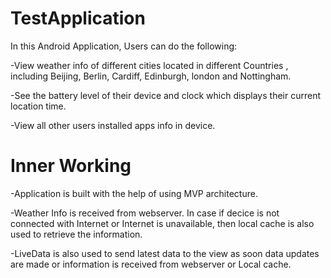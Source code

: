 # TestApplication
In this Android Application, Users can do the following:

-View weather info of different cities located in different Countries , including Beijing, Berlin, Cardiff, Edinburgh, london and Nottingham.

-See the battery level of their device and clock which displays their current location time.

-View all other users installed apps info in device.

# Inner Working
-Application is built with the help of using MVP architecture.

-Weather Info is received from webserver. In case if decice is not connected with Internet or Internet is unavailable,
 then local cache is also used to retrieve the information.
 
-LiveData is also used to send latest data to the view as soon data updates are made or information is received from
 webserver or Local cache.
